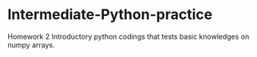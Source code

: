 # Intermediate-Python-practice
Homework 2
Introductory python codings that tests basic knowledges on numpy arrays.
